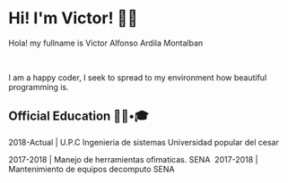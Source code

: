 # Hi! I'm Victor! 👋🏻

Hola! my fullname is Victor Alfonso Ardila Montalban

​

I am a happy coder, I seek to spread to my environment how beautiful programming is.

## Official Education 👨🏻•🎓

2018-Actual | U.P.C Ingenieria de sistemas Universidad popular del cesar 

2017-2018 | Manejo de herramientas ofimaticas. SENA
​
2017-2018 | Mantenimiento de equipos decomputo SENA
